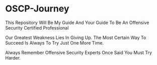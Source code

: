 # OSCP-Journey
This Repository Will Be My Guide And Your Guide To Be An Offensive Security Certified Professional

Our Greatest Weakness Lies In Giving Up. The Most Certain Way To Succeed Is Always To Try Just One More Time.

Always Remember Offensive Security Experts Once Said You Must Try Harder.
